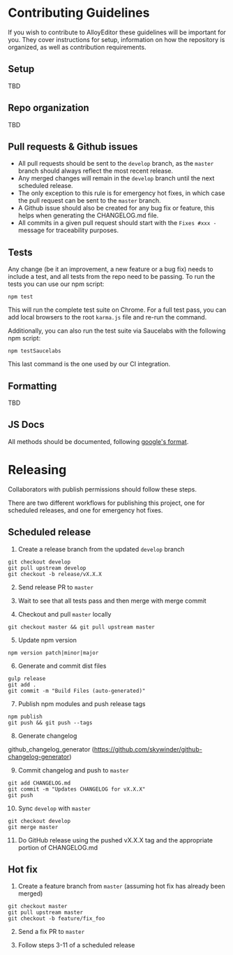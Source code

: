 # Contributing Guidelines

If you wish to contribute to AlloyEditor these guidelines will be important for
you. They cover instructions for setup, information on how the repository is
organized, as well as contribution requirements.

## Setup

TBD

## Repo organization

TBD

## Pull requests & Github issues

* All pull requests should be sent to the `develop` branch, as the `master`
branch should always reflect the most recent release.
* Any merged changes will remain in the `develop` branch until the next
scheduled release.
* The only exception to this rule is for emergency hot fixes, in which case the
pull request can be sent to the `master` branch.
* A Github issue should also be created for any bug fix or feature, this helps
when generating the CHANGELOG.md file.
* All commits in a given pull request should start with the `Fixes #xxx - `
message for traceability purposes.

## Tests

Any change (be it an improvement, a new feature or a bug fix) needs to include
a test, and all tests from the repo need to be passing. To run the tests you
can use our npm script:

```
npm test
```

This will run the complete test suite on Chrome. For a full test pass, you can
add local browsers to the root `karma.js` file and re-run the command.

Additionally, you can also run the test suite via Saucelabs with the following
npm script:

```
npm testSaucelabs
```

This last command is the one used by our CI integration.

## Formatting

TBD

## JS Docs

All methods should be documented, following [google's format](https://github.com/google/closure-compiler/wiki/Annotating-JavaScript-for-the-Closure-Compiler).

# Releasing

Collaborators with publish permissions should follow these steps.

There are two different workflows for publishing this project, one for scheduled
releases, and one for emergency hot fixes.

## Scheduled release

1. Create a release branch from the updated `develop` branch

```
git checkout develop
git pull upstream develop
git checkout -b release/vX.X.X
```

2. Send release PR to `master`

3. Wait to see that all tests pass and then merge with merge commit

4. Checkout and pull `master` locally

```
git checkout master && git pull upstream master
```

5. Update npm version

```
npm version patch|minor|major
```

6. Generate and commit dist files

```
gulp release
git add .
git commit -m "Build Files (auto-generated)"
```

7. Publish npm modules and push release tags

```
npm publish
git push && git push --tags
```

8. Generate changelog

github_changelog_generator (https://github.com/skywinder/github-changelog-generator)

9. Commit changelog and push to `master`

```
git add CHANGELOG.md
git commit -m "Updates CHANGELOG for vX.X.X"
git push
```

10. Sync `develop` with `master`

```
git checkout develop
git merge master
```

11. Do GitHub release using the pushed vX.X.X tag and the appropriate portion of
CHANGELOG.md

## Hot fix

1. Create a feature branch from `master` (assuming hot fix has already been
merged)

```
git checkout master
git pull upstream master
git checkout -b feature/fix_foo
```

2. Send a fix PR to `master`

3. Follow steps 3-11 of a scheduled release
